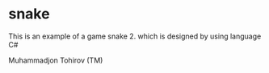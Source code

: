 # snake
 This is an example of a game snake 2. which is designed by using language C#

 Muhammadjon Tohirov (TM)